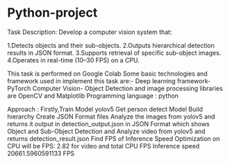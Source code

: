 ﻿# Python-project
 
Task Description: Develop a computer vision system that: 

1.Detects objects and their sub-objects.
2.Outputs hierarchical detection results in JSON format.
3.Supports retrieval of specific sub-object images.
4.Operates in real-time (10–30 FPS) on a CPU.

This task is performed on Google Colab 
Some basic technologies and framework used in implement this task are:-
Deep learning framework- PyTorch
Computer Vision- Object Detection and image processing libraries are OpenCV and Matplotlib
Programming language : python 

Approach : 
Firstly,Train Model yolov5
Get person detect Model
Build hierarchy 
Create JSON Format files 
Analyze the images from yolov5 and returns it output in detection_output.json in JSON Format which shows Object and Sub-Object Detection and Analyze video from yolov5 and returns detection_result.json
Find FPS of Inference Speed Optimization on CPU
will be FPS: 2.82 for video and total CPU FPS Inference speed 20661.5960591133 FPS
